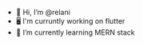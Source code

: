 - 👋 Hi, I’m @relani
- 🖥 I'm curruntly working on flutter
- 🌱 I’m currently learning MERN stack

<!---
relani/relani is a ✨ special ✨ repository because its `README.md` (this file) appears on your GitHub profile.
You can click the Preview link to take a look at your changes.
--->

